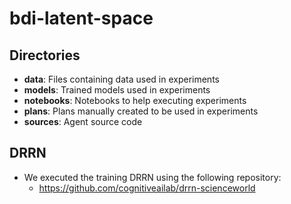 # bdi-latent-space

## Directories
- **data**: Files containing data used in experiments
- **models**: Trained models used in experiments
- **notebooks**: Notebooks to help executing experiments
- **plans**: Plans manually created to be used in experiments
- **sources**: Agent source code

## DRRN
- We executed the training DRRN using the following repository:
  - https://github.com/cognitiveailab/drrn-scienceworld